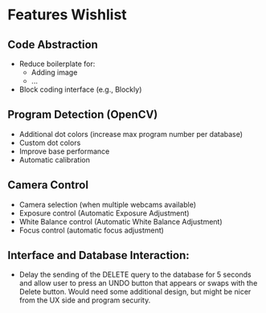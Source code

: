 # Features Wishlist

## Code Abstraction
- Reduce boilerplate for: 
    - Adding image
    - ...
- Block coding interface (e.g., Blockly)

## Program Detection (OpenCV)
- Additional dot colors (increase max program number per database)
- Custom dot colors
- Improve base performance
- Automatic calibration

## Camera Control
- Camera selection (when multiple webcams available)
- Exposure control (Automatic Exposure Adjustment)
- White Balance control (Automatic White Balance Adjustment)
- Focus control (automatic focus adjustment)

## Interface and Database Interaction:
- Delay the sending of the DELETE query to the database for 5 seconds and allow user to press an UNDO button that appears or swaps with the Delete button. Would need some additional design, but might be nicer from the UX side and program security.